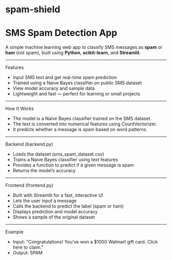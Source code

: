 # spam-shield
# SMS Spam Detection App

A simple machine learning web app to classify SMS messages as **spam** or **ham** (not spam), built using **Python**, **scikit-learn**, and **Streamlit**.

---

 Features

- Input SMS text and get real-time spam prediction
- Trained using a Naive Bayes classifier on public SMS dataset
- View model accuracy and sample data
- Lightweight and fast — perfect for learning or small projects

---

 How It Works
- The model is a Naive Bayes classifier trained on the SMS dataset.
- The text is converted into numerical features using CountVectorizer.
- It predicts whether a message is spam based on word patterns.

---

Backend (backend.py)
- Loads the dataset (sms_spam_dataset.csv)
- Trains a Naive Bayes classifier using text features
- Provides a function to predict if a given message is spam
- Returns the model’s accuracy

---

Frontend (frontend.py)
- Built with Streamlit for a fast, interactive UI
- Lets the user input a message
- Calls the backend to predict the label (spam or ham)
- Displays prediction and model accuracy
- Shows a sample of the original dataset

---

 Example
- Input: "Congratulations! You've won a $1000 Walmart gift card. Click here to claim."
- Output: SPAM



